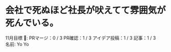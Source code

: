 # 会社で死ぬほど社長が吠えてて雰囲気が死んでいる。

11月目標 🚀: PRマージ：0  /  3
PR確認：1  /  3
アイデア投稿：1 / 3
記事：1 / 3　　　　　　　　　　　　
名前: Yo Yo